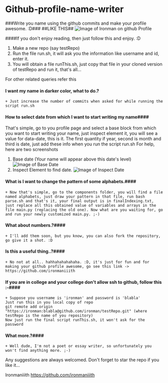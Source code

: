 # Github-profile-name-writer
###Write you name using the github commits and make your profile awesome. :D###
##LIKE THIS##
![Image of Ironman on github Profile](https://github.com/ironmaniiith/Github-profile-name-writer/blob/master/extras/ironmanGithub.jpg)

####If you don't enjoy reading, then just follow this and enjoy. :D

1.	Make a new repo (say testRepo)
2.	Run the file run.sh, it will ask you the information like username and id, enter it.
3.	You will obtain	a file runThis.sh, just copy that file in your cloned version of testRepo and run it, that's all...


For other related queries refer this

#### I want my name in darker color, what to do.? ####
	+ Just increase the number of commits when asked for while running the script run.sh


#### How to select date from which I want to start writing my name####
That's simple, go to you profile page and select a base block from which you want to start writing your name, just inspect element it, you will see a value for data-date, this is it.
The first quantity if year, second is month and third is date, just add these info when you run the script run.sh
For help, here are two screenshots

1. Base date (Your name will appear above this date's level)
![Image of Base Date](https://github.com/ironmaniiith/Github-profile-name-writer/blob/master/extras/baseDate.jpg)
2. Inspect Element to find date.
![Image of Inspect Date](https://github.com/ironmaniiith/Github-profile-name-writer/blob/master/extras/inspectDate.jpg)


#### What is I want to change the pattern of some alphabets.####
	+ Now that's simple, go to the components folder, you will find a file named alphabets, just draw your pattern in that file, run bash parse.sh and that's it, your final output is in finalIndexing.txt, just replace all this obtained value of variables and arrays in the file main.py (replacing the old one). Now what are you waiting for, go and run your newly customized main.py. ;-)


#### What about numbers.?####
	+ I'll add them soon, but you know, you can also fork the repository, go give it a shot. :D


#### Is this a useful thing..?####
	+ No not at all.. hahhahahahahaha. :D, it's just for fun and for making your github profile awesome, go see this link -> https://github.com/ironmaniiith

#### If you are in college and your college don't allow ssh to github, follow this :-####
	+ Suppose you username is 'ironman' and password is 'blabla'
	Just run this in you local copy of repo
	git remote add origin "https://ironman:blabla@github.com/ironman/testRepo.git" (where testRepo is the name of you repository)
	Now just run the final script runThis.sh, it won't ask for the password

#### What more.?####
	+ Well dude, I'm not a poet or essay writer, so unfortunately you won't find anything more. ;-)

Any suggestions are always welcomed.
Don't forget to star the repo if you like it...

Ironmaniiith
https://github.com/ironmaniiith